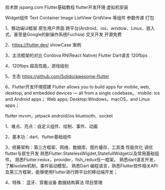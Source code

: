 技术胖 jspang.com
Flutter基础教程
flutter开发环境
虚拟机安装

Widget组件
Text
Container
Image
ListView
GridView
等组件
参数传递
打包

1、移动端UI框架
原生用户界面
跨平台(Android、ios、window、Linux、嵌入式，甚至是Google的新操作系统Fuchsia)
交叉开发
开源免费

2、https://flutter.dev/
showCase 案例

3、主流框架的对比
Cordova
RN(React Native)
Flutter Dart语言 120fbps

4、120fbps 超高性能，游戏级别

5、生态
https://github.com/Solido/awesome-flutter

6、Flutter开发环境搭建
Flutter allows you to build apps for mobile, web, desktop, and embedded devices — all from a single codebase。
mobile: ios and Android apps；
Web apps;
Desktop:Windows，macOS，and Linux apps；

flutter
mvvm，jetpack
android/ios
bluetooth、socket

1、难点、亮点：自定义组件、绘制、事件、动画

2、基本功：dart、flutter基础组件

3、统筹架构：第三方框架、网络、数据库、图片缓存、工具类
性能优化 调优
flutter与原生开发
熟悉Flutter:StatelessWigdet,StatefullWidget以及常用基础组件。
熟悉Flutter:redux，provider，fish_redux任一框架。
熟悉dart语言开发，了解isolate机制，事件驱动模型。
熟悉Dart 编程语言，熟悉Flutter控件相关API及第三方框架，能够使用Flutter进行跨平台的移动端开发；

4、特殊：
蓝牙、穿戴设备
数据结构算法
项目管理

